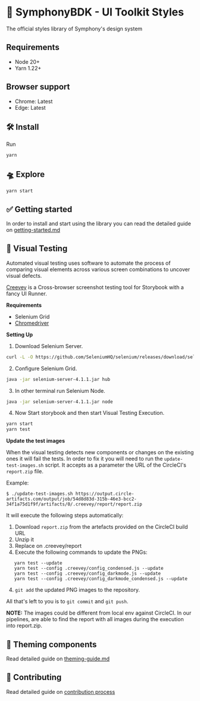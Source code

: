 # 💄 SymphonyBDK - UI Toolkit Styles

The official styles library of Symphony's design system

## Requirements

- Node 20+
- Yarn 1.22+

## Browser support

- Chrome: Latest
- Edge: Latest

## 🛠 Install

Run

```
yarn
```

## 🛸 Explore

```
yarn start
```

## ✅ Getting started

In order to install and start using the library you can read the detailed guide on [getting-started.md](docs/getting-started.md)

## 🤖 Visual Testing

Automated visual testing uses software to automate the process of comparing visual elements across various screen combinations to uncover visual defects.

[Creevey](https://github.com/wKich/creevey/) is a Cross-browser screenshot testing tool for Storybook with a fancy UI Runner.

**Requirements**

 - Selenium Grid
 - [Chromedriver](https://chromedriver.chromium.org/downloads)

**Setting Up**

 1. Download Selenium Server.

```bash
curl -L -O https://github.com/SeleniumHQ/selenium/releases/download/selenium-4.1.0/selenium-server-4.1.1.jar
```

2. Configure Selenium Grid.

```bash
java -jar selenium-server-4.1.1.jar hub
```
3. In other terminal run Selenium Node.

```bash
java -jar selenium-server-4.1.1.jar node
````

4. Now Start storybook and then start Visual Testing Execution.
```bash
yarn start
yarn test
```
**Update the test images**

When the visual testing detects new components or changes on the existing ones it will fail the tests. In order to fix it you will need to run the `update-test-images.sh` script.
It accepts as a parameter the URL of the CircleCI's `report.zip` file.

Example:

`$ ./update-test-images.sh https://output.circle-artifacts.com/output/job/54d8d83d-315b-46e3-bcc2-34f1a75d1f9f/artifacts/0/.creevey/report/report.zip`

It will execute the following steps automatically:

 1. Download `report.zip` from the artefacts provided on the CircleCI build URL
 3. Unzip it
 2. Replace on .creevey/report
 3. Execute the following commands to update the PNGs:
 ```
    yarn test --update
    yarn test --config .creevey/config_condensed.js --update
    yarn test --config .creevey/config_darkmode.js --update
    yarn test --config .creevey/config_darkmode_condensed.js --update
 ```
 4. `git add` the updated PNG images to the repository.

All that's left to you is to `git commit` and `git push`.

**NOTE:** The images could be different from local env against CircleCI. In our pipelines, are able to find the report with all images during the execution into report.zip.
## 🧩 Theming components

Read detailed guide on [theming-guide.md](docs/theming-guide.md)

## 💪 Contributing

Read detailed guide on [contribution process](docs/contributing.md)
